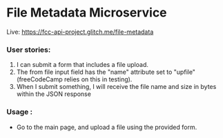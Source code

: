 
# File Metadata Microservice

Live: <https://fcc-api-project.glitch.me/file-metadata>

### User stories:

1. I can submit a form that includes a file upload.
2. The from file input field  has the "name" attribute set to "upfile" (freeCodeCamp relies on this in testing).
3. When I submit something, I will receive the file name and size in bytes within the JSON response

### Usage :

* Go to the main page, and upload a file using the provided form.
